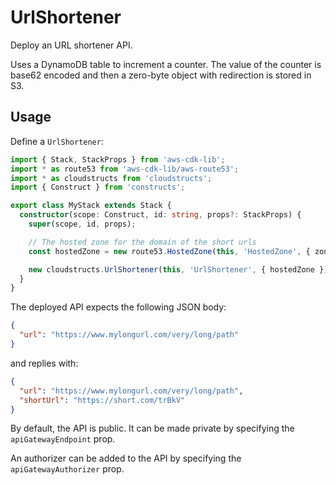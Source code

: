 # UrlShortener

Deploy an URL shortener API.

Uses a DynamoDB table to increment a counter. The value of the counter is base62
encoded and then a zero-byte object with redirection is stored in S3.

## Usage

Define a `UrlShortener`:

```ts
import { Stack, StackProps } from 'aws-cdk-lib';
import * as route53 from 'aws-cdk-lib/aws-route53';
import * as cloudstructs from 'cloudstructs';
import { Construct } from 'constructs';

export class MyStack extends Stack {
  constructor(scope: Construct, id: string, props?: StackProps) {
    super(scope, id, props);

    // The hosted zone for the domain of the short urls
    const hostedZone = new route53.HostedZone(this, 'HostedZone', { zoneName: 'short.com' });

    new cloudstructs.UrlShortener(this, 'UrlShortener', { hostedZone });
  }
}
```

The deployed API expects the following JSON body:

```json
{
  "url": "https://www.mylongurl.com/very/long/path"
}
```

and replies with:

```json
{
  "url": "https://www.mylongurl.com/very/long/path",
  "shortUrl": "https://short.com/trBkV"
}
```

By default, the API is public. It can be made private by specifying
the `apiGatewayEndpoint` prop.

An authorizer can be added to the API by specifying the `apiGatewayAuthorizer`
prop.
